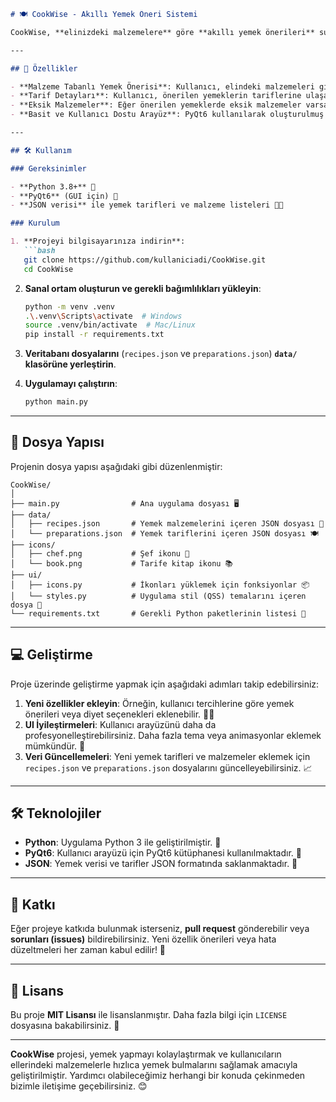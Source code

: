 ````markdown
# 🍽️ CookWise - Akıllı Yemek Öneri Sistemi

CookWise, **elinizdeki malzemelere** göre **akıllı yemek önerileri** sunan bir Python uygulamasıdır. Kullanıcılar, sahip oldukları malzemeleri girdiklerinde, uygulama bu malzemelere en uygun yemekleri önerir. Ayrıca, tariflerin detaylarına kolayca ulaşabilirler. 🍳🥘

---

## 🚀 Özellikler

- **Malzeme Tabanlı Yemek Önerisi**: Kullanıcı, elindeki malzemeleri girdikten sonra, sistem mevcut malzemelere göre yemek önerileri sunar. 🥒🍅
- **Tarif Detayları**: Kullanıcı, önerilen yemeklerin tariflerine ulaşabilir. 📖🍴
- **Eksik Malzemeler**: Eğer önerilen yemeklerde eksik malzemeler varsa, sistem eksik malzemeleri de gösterir. ❌🍞
- **Basit ve Kullanıcı Dostu Arayüz**: PyQt6 kullanılarak oluşturulmuş modern ve kullanıcı dostu bir arayüz sunulmaktadır. 💻🎨

---

## 🛠️ Kullanım

### Gereksinimler

- **Python 3.8+** 🐍
- **PyQt6** (GUI için) 🎨
- **JSON verisi** ile yemek tarifleri ve malzeme listeleri 🍲📜

### Kurulum

1. **Projeyi bilgisayarınıza indirin**:
   ```bash
   git clone https://github.com/kullaniciadi/CookWise.git
   cd CookWise
````

2. **Sanal ortam oluşturun ve gerekli bağımlılıkları yükleyin**:

   ```bash
   python -m venv .venv
   .\.venv\Scripts\activate  # Windows
   source .venv/bin/activate  # Mac/Linux
   pip install -r requirements.txt
   ```

3. **Veritabanı dosyalarını** (`recipes.json` ve `preparations.json`) **`data/` klasörüne yerleştirin**.

4. **Uygulamayı çalıştırın**:

   ```bash
   python main.py
   ```

---

## 📁 Dosya Yapısı

Projenin dosya yapısı aşağıdaki gibi düzenlenmiştir:

```
CookWise/
│
├── main.py                # Ana uygulama dosyası 🖥️
├── data/
│   ├── recipes.json       # Yemek malzemelerini içeren JSON dosyası 🥗
│   └── preparations.json  # Yemek tariflerini içeren JSON dosyası 🍽️
├── icons/
│   ├── chef.png           # Şef ikonu 🍳
│   └── book.png           # Tarife kitap ikonu 📚
├── ui/
│   ├── icons.py           # İkonları yüklemek için fonksiyonlar 📦
│   └── styles.py          # Uygulama stil (QSS) temalarını içeren dosya 🎨
└── requirements.txt       # Gerekli Python paketlerinin listesi 📑
```

---

## 💻 Geliştirme

Proje üzerinde geliştirme yapmak için aşağıdaki adımları takip edebilirsiniz:

1. **Yeni özellikler ekleyin**: Örneğin, kullanıcı tercihlerine göre yemek önerileri veya diyet seçenekleri eklenebilir. 🥗🍔
2. **UI İyileştirmeleri**: Kullanıcı arayüzünü daha da profesyonelleştirebilirsiniz. Daha fazla tema veya animasyonlar eklemek mümkündür. 🌟
3. **Veri Güncellemeleri**: Yeni yemek tarifleri ve malzemeler eklemek için `recipes.json` ve `preparations.json` dosyalarını güncelleyebilirsiniz. 📈

---

## 🛠️ Teknolojiler

* **Python**: Uygulama Python 3 ile geliştirilmiştir. 🐍
* **PyQt6**: Kullanıcı arayüzü için PyQt6 kütüphanesi kullanılmaktadır. 🎨
* **JSON**: Yemek verisi ve tarifler JSON formatında saklanmaktadır. 📑

---

## 🤝 Katkı

Eğer projeye katkıda bulunmak isterseniz, **pull request** gönderebilir veya **sorunları (issues)** bildirebilirsiniz. Yeni özellik önerileri veya hata düzeltmeleri her zaman kabul edilir! 🔧

---

## 📜 Lisans

Bu proje **MIT Lisansı** ile lisanslanmıştır. Daha fazla bilgi için `LICENSE` dosyasına bakabilirsiniz. 📄

---

**CookWise** projesi, yemek yapmayı kolaylaştırmak ve kullanıcıların ellerindeki malzemelerle hızlıca yemek bulmalarını sağlamak amacıyla geliştirilmiştir. Yardımcı olabileceğimiz herhangi bir konuda çekinmeden bizimle iletişime geçebilirsiniz. 😊

```